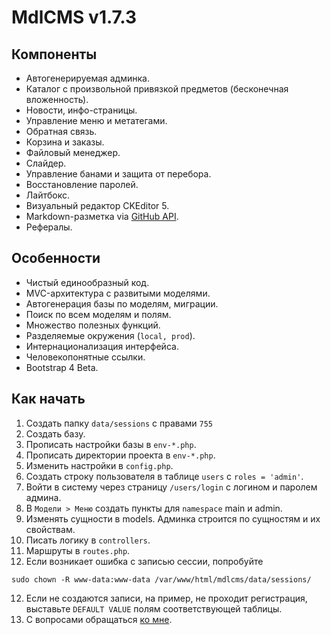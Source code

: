 # MdlCMS v1.7.3

## Компоненты
* Автогенерируемая админка.
* Каталог с произвольной привязкой предметов (бесконечная вложенность).
* Новости, инфо-страницы.
* Управление меню и метатегами.
* Обратная связь.
* Корзина и заказы.
* Файловый менеджер.
* Слайдер.
* Управление банами и защита от перебора.
* Восстановление паролей.
* Лайтбокс.
* Визуальный редактор CKEditor 5.
* Markdown-разметка via [GitHub API](https://developer.github.com/v3/markdown/).
* Рефералы.

## Особенности
* Чистый единообразный код.
* MVC-архитектура с развитыми моделями.
* Автогенерация базы по моделям, миграции.
* Поиск по всем моделям и полям.
* Множество полезных функций.
* Разделяемые окружения (```local, prod```).
* Интернационализация интерфейса.
* Человекопонятные ссылки.
* Bootstrap 4 Beta.

## Как начать
1. Создать папку ```data/sessions``` с правами ```755```
2. Создать базу.
3. Прописать настройки базы в ```env-*.php```.
4. Прописать директории проекта в ```env-*.php```.
5. Изменить настройки в ```config.php```.
6. Создать строку пользователя в таблице ```users``` с ```roles = 'admin'```.
7. Войти в систему через страницу ```/users/login``` с логином и паролем админа.
8. В ```Модели > Меню``` создать пункты для ```namespace``` main и admin.
9. Изменять сущности в models. Админка строится по сущностям и их свойствам.
10. Писать логику в ```controllers```.
11. Маршруты в ```routes.php```.
12. Если возникает ошибка с записью сессии, попробуйте
```
sudo chown -R www-data:www-data /var/www/html/mdlcms/data/sessions/
```
12. Если не создаются записи, на пример, не проходит регистрация, выставьте ```DEFAULT VALUE``` полям соответствующей таблицы.
13. С вопросами обращаться [ко мне](https://seibelstan.github.io).